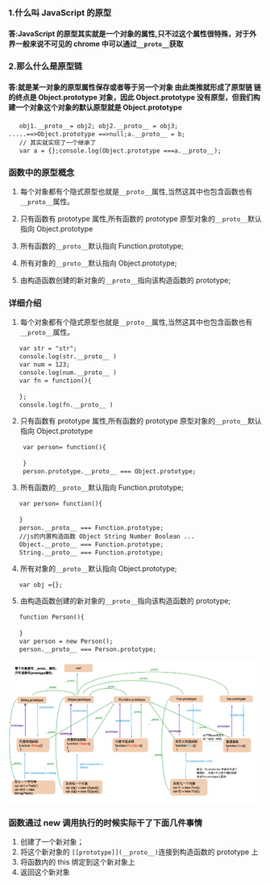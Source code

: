 ### 1.什么叫 JavaScript 的原型

#### 答:JavaScript 的原型其实就是一个对象的属性,只不过这个属性很特殊，对于外界一般来说不可见的 chrome 中可以通过`__proto__`获取

### 2.那么什么是原型链

#### 答:就是某一对象的原型属性保存或者等于另一个对象 由此类推就形成了原型链 链的终点是 Object.prototype 对象，因此 Object.prototype 没有原型，但我们构建一个对象这个对象的默认原型就是 Object.prototype

```
   obj1.__proto__= obj2; obj2.__proto__ = obj3; .....==>Object.prototype ==>null;a.__proto__ = b;
   // 其实就实现了一个继承了
   var a = {};console.log(Object.prototype ===a.__proto__);
```

### 函数中的原型概念

1. 每个对象都有个隐式原型也就是`__proto__`属性,当然这其中也包含函数也有`__proto__`属性。

2. 只有函数有 prototype 属性,所有函数的 prototype 原型对象的`__proto__`默认指向 Object.prototype

3. 所有函数的`__proto__`默认指向 Function.prototype;

4. 所有对象的`__proto__`默认指向 Object.prototype;

5. 由构造函数创建的新对象的`__proto__`指向该构造函数的 prototype;

### 详细介绍

1. 每个对象都有个隐式原型也就是`__proto__`属性,当然这其中也包含函数也有`__proto__`属性。

```
   var str = "str";
   console.log(str.__proto__ )
   var num = 123;
   console.log(num.__proto__ )
   var fn = function(){

   };
   console.log(fn.__proto__ )

```

2. 只有函数有 prototype 属性,所有函数的 prototype 原型对象的`__proto__`默认指向 Object.prototype

```
    var person= function(){

    }
    person.prototype.__proto__ === Object.prototype;

```

3. 所有函数的`__proto__`默认指向 Function.prototype;

```
   var person= function(){

   }
   person.__proto__ === Function.prototype;
   //js的内置构造函数 Object String Number Boolean ...
   Object.__proto__ === Function.prototype;
   String.__proto__ === Function.prototype;

```

4. 所有对象的`__proto__`默认指向 Object.prototype;

```
   var obj ={};

```

5. 由构造函数创建的新对象的`__proto__`指向该构造函数的 prototype;

```
   function Person(){

   }
   var person = new Person();
   person.__proto__ === Person.prototype;

```

<img src="./proto.jpeg">

### 函数通过 new 调用执行的时候实际干了下面几件事情

1. 创建了一个新对象；
2. 将这个新对象的 `[[prototype]](__proto__)`连接到构造函数的 prototype 上
3. 将函数内的 this 绑定到这个新对象上
4. 返回这个新对象
